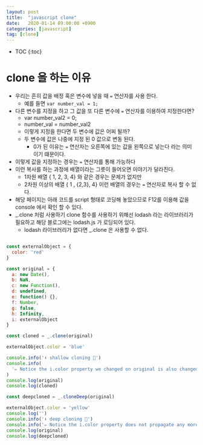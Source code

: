 ```yaml
---
layout: post
title:  "javascript clone"
date:   2020-01-14 09:00:00 +0900
categories: [javascript]
tag: [clone]
---
```


* TOC
{:toc}

# clone 을 하는 이유


* 우리는 흔히 값을 배정 혹은 변수에 넣을 때 `=` 연산자를 사용 한다.
    * 예를 들면 `var number_val = 1;`
* 다른 변수를 지정을 하고 그 값을 또 다른 변수에 `=` 연산자를 이용하여 지정한다면?
    * var number_val2 = 0;
    * number_val = number_val2
    * 이렇게 지정을 한다면 두 변수에 값은 어찌 될까?
    * 두 변수에 값은 나중에 지정 된 0 값으로 변동 된다.
        * 0가 된 이유는 `=` 연산자는 오른쪽에 있는 값을 왼쪽으로 넣는다 라는 의미이기 떄문이다.
* 이렇게 값을 지정하는 경우는 `=` 연산자를 통해 가능하다
* 이런 복사를 하는 과정에 배열이라는 그릇이 들어오면 이야기가 달라진다.
    * 1차원 배열 { 1, 2, 3, 4} 와 같은 경우는 문제가 없지만
    * 2차원 이상의 배열 { 1 , {2,3}, 4} 이런 배열의 경우는 `=` 연산자로 복사 할 수 없다.
* 해당 페이지는 아래 코드를 script 형태로 코딩해 놓았으므로 F12를 이용해 값을 console 에서 확인 할 수 있다.
* _.clone 처럼 사용하기 clone 함수를 사용하기 위해선 lodash 라는 라이브러리가 필요하고 해당 블로그에는 lodash.js 가 로딩되어 있다.
  * lodash 라이브러리가 없다면 _.clone 은 사용할 수 없다.

```javascript

const externalObject = {
  color: 'red'
}

const original = {
  a: new Date(),
  b: NaN,
  c: new Function(),
  d: undefined,
  e: function() {},
  f: Number,
  g: false,
  h: Infinity,
  i: externalObject
}

const cloned = _.clone(original)

externalObject.color = 'blue'

console.info('⬇️ shallow cloning 🌈')
console.info(
  '✏️ Notice the i.color property we changed on original is also changed in the shallow copy'
)
console.log(original)
console.log(cloned)

const deepcloned = _.cloneDeep(original)

externalObject.color = 'yellow'
console.log('')
console.info('⬇️ deep cloning 🌈')
console.info('✏️ Notice the i.color property does not propagate any more')
console.log(original)
console.log(deepcloned)
```

<script >

const externalObject = {
  color: 'red'
}

const original = {
  a: new Date(),
  b: NaN,
  c: new Function(),
  d: undefined,
  e: function() {},
  f: Number,
  g: false,
  h: Infinity,
  i: externalObject
}

const cloned = _.clone(original)

externalObject.color = 'blue'

console.info('⬇️ shallow cloning 🌈')
console.info(
  '✏️ Notice the i.color property we changed on original is also changed in the shallow copy'
)
console.log(original)
console.log(cloned)

const deepcloned = _.cloneDeep(original)

externalObject.color = 'yellow'
console.log('')
console.info('⬇️ deep cloning 🌈')
console.info('✏️ Notice the i.color property does not propagate any more')
console.log(original)
console.log(deepcloned)
</script>